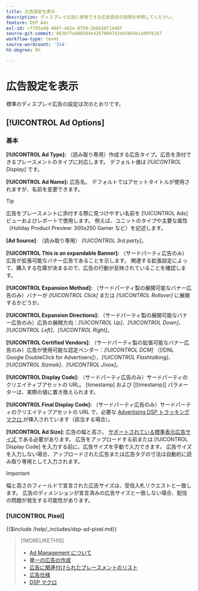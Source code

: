 ```yaml
---
title: 広告設定を表示
description: ディスプレイ広告に使用できる広告設定の説明を参照してください。
feature: DSP Ads
exl-id: cff65a48-486f-401e-9759-2bb63871448f
source-git-commit: 863bf7a4d8304e42b7004742de59b9e1a09f81b7
workflow-type: tm+mt
source-wordcount: '314'
ht-degree: 0%

---
```


# 広告設定を表示

標準のディスプレイ広告の設定は次のとおりです。

## [!UICONTROL Ad Options]

### 基本

**[!UICONTROL Ad Type]:** （読み取り専用）作成する広告タイプ。広告を添付できるプレースメントのタイプに対応します。 デフォルト値は *[!UICONTROL Display]* です。

**[!UICONTROL Ad Name]:** 広告名。 デフォルトではアセットタイトルが使用されますが、名前を変更できます。

>[!TIP]
>
> 広告をプレースメントに添付する際に見つけやすい名前を [!UICONTROL Ads] ビューおよびレポートで使用します。 例えば、ユニットのタイプや主要な属性（Holiday Product Preview: 300x250 Gamer など）を記述します。

**\[Ad Source\]**: （読み取り専用） *[!UICONTROL 3rd party]*。

**[!UICONTROL This is an expandable Banner]:** （サードパーティ広告のみ）広告が拡張可能なバナー広告であることを示します。 関連する拡張設定によって、購入する在庫が決まるので、広告の行動が反映されていることを確認します。

**[!UICONTROL Expansion Method]:** （サードパーティ製の展開可能なバナー広告のみ）バナーが *[!UICONTROL Click]* または *[!UICONTROL Rollover]* に展開するかどうか。

**[!UICONTROL Expansion Directions]:** （サードパーティ製の展開可能なバナー広告のみ）広告の展開方向：*[!UICONTROL Up]*、*[!UICONTROL Down]*、*[!UICONTROL Left]*、*[!UICONTROL Right]*。

**[!UICONTROL Certified Vendors]:** （サードパーティ製の拡張可能なバナー広告のみ）広告が使用可能な認定ベンダー：*[!UICONTROL DCM]* （[!DNL Google DoubleClick for Advertisers]）、*[!UICONTROL Flashtalking]*、*[!UICONTROL Sizmek]*、*[!UICONTROL Jivox]*。

**[!UICONTROL Display Code]:** （サードパーティ広告のみ）サードパーティのクリエイティブアセットの URL。 [timestamp] および [[timestamp]] パラメーターは、実際の値に置き換えられます。

**[!UICONTROL Final Display Code]:** （サードパーティ広告のみ）サードパーティのクリエイティブアセットの URL で、必要な [Advertising DSP トラッキングマクロ ](/help/dsp/campaign-management/macros.md) が挿入されています（該当する場合）。

**[!UICONTROL Ad Size]:** 広告の幅と高さ。 [ サポートされている標準表示広告サイズ ](ad-specs.md) である必要があります。 広告をアップロードする前または [!UICONTROL Display Code] を入力する前に、広告サイズを手動で入力できます。 広告サイズを入力しない場合、アップロードされた広告または広告タグの寸法は自動的に読み取り専用として入力されます。

>[!IMPORTANT]
>
> 幅と高さのフィールドで宣言された広告サイズは、受信入札リクエストと一致します。 広告のディメンションが宣言済みの広告サイズと一致しない場合、配信の問題が発生する可能性があります。

### [!UICONTROL Pixel]

<!-- **[!UICONTROL Pixel]:** -->

{{$include /help/_includes/dsp-ad-pixel.md}}

>[!MORELIKETHIS]
>
>* [Ad Management について ](ad-about.md)
>* [ 単一の広告の作成 ](ad-create.md)
>* [ 広告に関連付けられたプレースメントのリスト ](ad-list-placements.md)
>* [ 広告仕様 ](ad-specs.md)
>* [DSP マクロ ](/help/dsp/campaign-management/macros.md)
